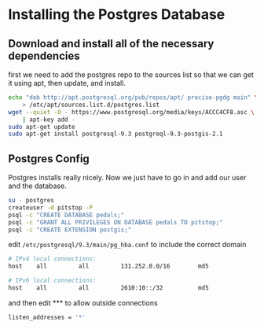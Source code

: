 Installing the Postgres Database
================================

Download and install all of the necessary dependencies
------------------------------------------------------

first we need to add the postgres repo to the sources list so that we
can get it using apt, then update, and install.

```sh
echo "deb http://apt.postgresql.org/pub/repos/apt/ precise-pgdg main" \
	> /etc/apt/sources.list.d/postgres.list
wget --quiet -O - https://www.postgresql.org/media/keys/ACCC4CF8.asc \
	| apt-key add -
sudo apt-get update
sudo apt-get install postgresql-9.3 postgreql-9.3-postgis-2.1
```

Postgres Config
---------------

Postgres installs really nicely. Now we just have to go in and add our user and the database.

```sh
su - postgres
createuser -d pitstop -P
psql -c "CREATE DATABASE pedals;"
psql -c "GRANT ALL PRIVILEGES ON DATABASE pedals TO pitstop;"
psql -c "CREATE EXTENSION postgis;"
```

edit `/etc/postgresql/9.3/main/pg_hba.conf` to include the correct domain

```sh
# IPv4 local connections:
host    all         all         131.252.0.0/16        md5

# IPv6 local connections:
host    all         all         2610:10::/32          md5
```

and then edit *** to allow outside connections

```sh
listen_addresses = '*'
```

